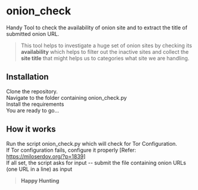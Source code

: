 # onion_check
Handy Tool to check the availability of onion site and to extract the title of submitted onion URL.
> This tool helps to investigate a huge set of onion sites by checking its **availability** which helps to filter out the inactive sites and collect the **site title** that might helps us to categories what site we are handling.

## Installation
Clone the repository.
<br /> Navigate to the folder containing onion_check.py
<br /> Install the requirements
<br /> You are ready to go...

## How it works
Run the script onion_check.py which will check for Tor Configuration. 
<br /> If Tor configuration fails, configure it properly [Refer: https://miloserdov.org/?p=1839]
<br /> If all set, the script asks for input -- submit the file containing onion URLs (one URL in a line) as input

> **Happy Hunting**
